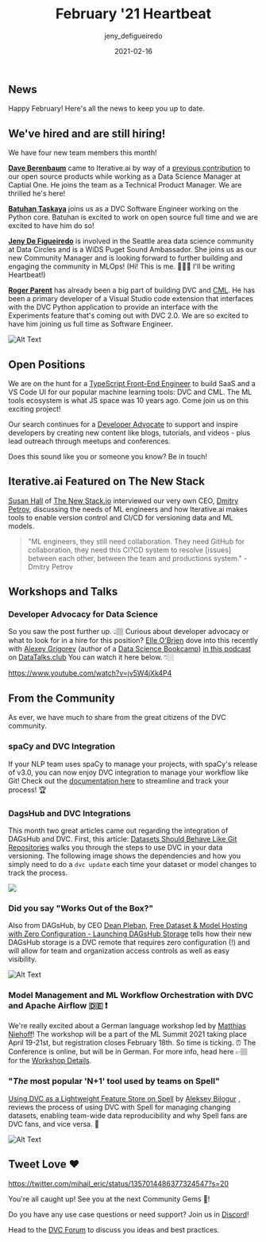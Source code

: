 ﻿---
title: February '21 Heartbeat
date: 2021-02-16
description: |
  Monthly updates are here! read all about our growing team, 
  our CEO's interview on The New Stack, integration with spaCy and more!
descriptionLong: |
  Monthly updates are here! read all about our growing team, 
  our CEO's interview on The New Stack, integration with spaCy and more!
picture: 2021-02-11/feb21cover.png
author: jeny_defigueiredo
commentsUrl: https://discuss.dvc.org/t/february-21-heartbeat/669
tags:
  - Heartbeat
  - CML
  - DVC
  - DAGsHub
  - spaCy
  - ML Summit 2021
  - Spell
  - MLOps
---

## News

Happy February! Here's all the news to keep you up to date.

## We've hired and are still hiring!

We have four new team members this month!

[**Dave Berenbaum**](https://www.linkedin.com/in/david-berenbaum-20b6b424/) came
to Iterative.ai by way of a
[previous contribution](https://github.com/iterative/dvc/pull/2107) to our open
source products while working as a Data Science Manager at Captial One. He joins
the team as a Technical Product Manager. We are thrilled he's here!

[**Batuhan Taskaya**](https://www.linkedin.com/in/batuhan-osman-taskaya-7803b61a0/)
joins us as a DVC Software Engineer working on the Python core. Batuhan is
excited to work on open source full time and we are excited to have him do so!

[**Jeny De Figueiredo**](https://www.linkedin.com/in/jenifer-de-figueiredo/) is
involved in the Seattle area data science community at Data Circles and is a
WiDS Puget Sound Ambassador. She joins us as our new Community Manager and is
looking forward to further building and engaging the community in MLOps! (Hi!
This is me. 🙋🏻‍♀️ I'll be writing Heartbeat!)

[**Roger Parent**](https://www.linkedin.com/in/rogermparent/) has already been a
big part of building DVC and [CML](https://cml.dev/). He has been a primary
developer of a Visual Studio code extension that interfaces with the DVC Python
application to provide an interface with the Experiments feature that's coming
out with DVC 2.0. We are so excited to have him joining us full time as Software
Engineer.

![Alt Text](https://media.giphy.com/media/vAvWgk3NCFXTa/giphy.gif)

## Open Positions

We are on the hunt for a
[TypeScript Front-End Engineer](https://docs.google.com/document/d/1aT5HZYt4kAUxXqD4JNTe3jPDlVUwSmnEWDPR2QoKdvo/edit)
to build SaaS and a VS Code UI for our popular machine learning tools: DVC and
CML. The ML tools ecosystem is what JS space was 10 years ago. Come join us on
this exciting project!

Our search continues for a
[Developer Advocate](https://weworkremotely.com/remote-jobs/iterative-developer-advocate)
to support and inspire developers by creating new content like blogs, tutorials,
and videos - plus lead outreach through meetups and conferences.

Does this sound like you or someone you know? Be in touch!

## Iterative.ai Featured on The New Stack

[Susan Hall](https://thenewstack.io/author/susanhall/) of
[The New Stack.io](https://thenewstack.io/) interviewed our very own CEO,
[Dmitry Petrov](https://twitter.com/fullstackml?lang=en), discussing the needs
of ML engineers and how Iterative.ai makes tools to enable version control and
CI/CD for versioning data and ML models.

> "ML engineers, they still need collaboration. They need GitHub for
> collaboration, they need this CI?CD system to resolve [issues] between each
> other, between the team and productions system." - Dmitry Petrov

<external-link
href="https://thenewstack.io/iterative-ai-git-based-machine-learning-tools-for-data-engineers/"
title="Learning Tools for ML Engineers"
description="Susan Hall"
link="thenewstack.io"
image="/uploads/images/2021-02-11/newstack_image.png"/>

## Workshops and Talks

### Developer Advocacy for Data Science

So you saw the post further up. 👆🏽 Curious about developer advocacy or what to
look for in a hire for this position?
[Elle O'Brien](https://twitter.com/drelleobrien?lang=en) dove into this recently
with [Alexey Grigorev](https://twitter.com/Al_Grigor) (author of a
[Data Science Bookcamp](https://mlbookcamp.com/))
[in this podcast](https://www.youtube.com/watch?v=jv5W4jXk4P4) on
[DataTalks.club](http://datatalks.club/) You can watch it here below. 👇🏼

https://www.youtube.com/watch?v=jv5W4jXk4P4

## From the Community

As ever, we have much to share from the great citizens of the DVC community.

### spaCy and DVC Integration

If your NLP team uses spaCy to manage your projects, with spaCy's release of
v3.0, you can now enjoy DVC integration to manage your workflow like Git! Check
out the [documentation here](https://spacy.io/usage/projects#integrations) to
streamline and track your process! 🏆

<external-link
href="https://spacy.io/usage/projects#integrations/"
title="spaCy Integration"
description="spaCy Integration with DVC"
link="spacy.io"
image="/uploads/images/2021-02-11/spacy_integration.png"/>

### DagsHub and DVC Integrations

This month two great articles came out regarding the integration of DAGsHub and
DVC. First, this article:
[Datasets Should Behave Like Git Repositories](https://dagshub.com/blog/datasets-should-behave-like-git-repositories/)
walks you through the steps to use DVC in your data versioning. The following
image shows the dependencies and how you simply need to do a `dvc update` each
time your dataset or model changes to track the process.

![](/uploads/images/2021-02-11/dags_diagram.png)

### Did you say "Works Out of the Box?"

Also from DAGsHub, by CEO [Dean Pleban](https://twitter.com/DeanPlbn),
[Free Dataset & Model Hosting with Zero Configuration - Launching DAGsHub Storage](https://dagshub.com/blog/dagshub-storage-zero-configuration-dataset-model-hosting/)
tells how their new DAGsHub storage is a DVC remote that requires zero
configuration (!) and will allow for team and organization access controls as
well as easy visibility.

![Alt Text](https://media.giphy.com/media/Ftz07proVX6Rq/giphy.gif)

### Model Management and ML Workflow Orchestration with DVC and Apache Airflow 🇩🇪 ❗️

We're really excited about a German language workshop led by
[Matthias Niehoff](https://twitter.com/matthiasniehoff)! The workshop will be a
part of the ML Summit 2021 taking place April 19-21st, but registration closes
February 18th. So time is ticking. ⏰ The Conference is online, but will be in
German. For more info, head here 👉🏽 for the
[Workshop Details](https://ml-summit.de/machine-learing/modellmanagement-und-ml-workflow-orchestrierung-mit-dvc-und-apache-airflow/).

### "_The_ most popular 'N+1' tool used by teams on Spell"

[Using DVC as a Lightweight Feature Store on Spell](https://spell.ml/blog/using-dvc-with-spell-YBHOChEAACgAaSmV)
by [Aleksey Bilogur](https://twitter.com/ResidentMario) , reviews the process of
using DVC with Spell for managing changing datasets, enabling team-wide data
reproducibility and why Spell fans are DVC fans, and vice versa. 🔄

![Alt Text](https://media.giphy.com/media/GM8PrUsm92hRC/giphy.gif)

## Tweet Love ❤️

https://twitter.com/mihail_eric/status/1357014486377324547?s=20

You're all caught up! See you at the next Community Gems 💎!

Do you have any use case questions or need support? Join us in
[Discord](https://discord.com/invite/dvwXA2N)!

Head to the [DVC Forum](https://discuss.dvc.org/) to discuss you ideas and best
practices.
